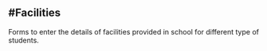 #Facilities 
----

Forms to enter the details of facilities provided in school for different type of students.



